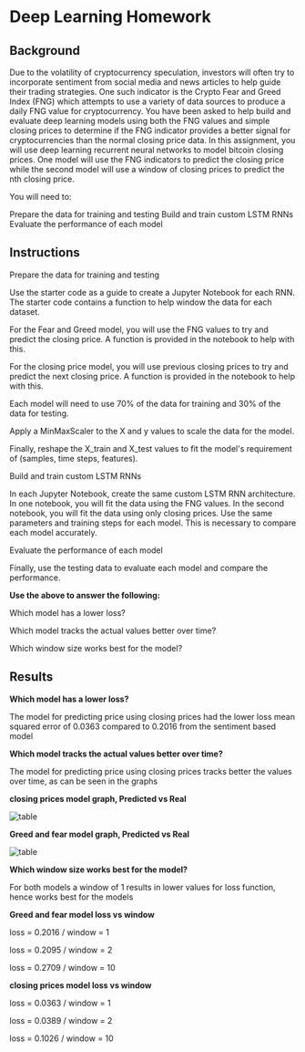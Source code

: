 # Deep Learning Homework

## Background

Due to the volatility of cryptocurrency speculation, investors will often try to incorporate sentiment from social media and news articles to help guide their trading strategies. One such indicator is the Crypto Fear and Greed Index (FNG) which attempts to use a variety of data sources to produce a daily FNG value for cryptocurrency. You have been asked to help build and evaluate deep learning models using both the FNG values and simple closing prices to determine if the FNG indicator provides a better signal for cryptocurrencies than the normal closing price data.
In this assignment, you will use deep learning recurrent neural networks to model bitcoin closing prices. One model will use the FNG indicators to predict the closing price while the second model will use a window of closing prices to predict the nth closing price.

You will need to:

Prepare the data for training and testing
Build and train custom LSTM RNNs
Evaluate the performance of each model

## Instructions

Prepare the data for training and testing

Use the starter code as a guide to create a Jupyter Notebook for each RNN. The starter code contains a function to help window the data for each dataset.

For the Fear and Greed model, you will use the FNG values to try and predict the closing price. A function is provided in the notebook to help with this.

For the closing price model, you will use previous closing prices to try and predict the next closing price. A function is provided in the notebook to help with this.

Each model will need to use 70% of the data for training and 30% of the data for testing.

Apply a MinMaxScaler to the X and y values to scale the data for the model.

Finally, reshape the X_train and X_test values to fit the model's requirement of (samples, time steps, features).

Build and train custom LSTM RNNs

In each Jupyter Notebook, create the same custom LSTM RNN architecture. In one notebook, you will fit the data using the FNG values. In the second notebook, you will fit the data using only closing prices.
Use the same parameters and training steps for each model. This is necessary to compare each model accurately.

Evaluate the performance of each model

Finally, use the testing data to evaluate each model and compare the performance.

**Use the above to answer the following:**

Which model has a lower loss?

Which model tracks the actual values better over time?

Which window size works best for the model?

## Results

**Which model has a lower loss?**

The model for predicting price using closing prices had the lower loss mean squared error of 0.0363 compared to 0.2016 from the sentiment based model

**Which model tracks the actual values better over time?**

The model for predicting price using closing prices tracks better the values over time, as can be seen in the graphs

**closing prices model graph, Predicted vs Real**

![table](https://github.com/salomonysmayel/Deep_Learning_Homework/blob/master/Image1.png "Image1")

**Greed and fear model graph, Predicted vs Real**

![table](https://github.com/salomonysmayel/Deep_Learning_Homework/blob/master/image2.png "image2")

**Which window size works best for the model?**

For both models a window of 1 results in lower values for loss function, hence works best for the models

**Greed and fear model loss vs window**

loss = 0.2016 / window = 1

loss = 0.2095 / window = 2

loss = 0.2709 / window = 10

**closing prices model loss vs window**

loss = 0.0363 / window = 1

loss = 0.0389 / window = 2

loss = 0.1026 / window = 10
